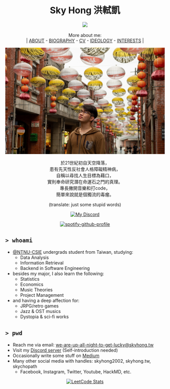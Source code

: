 <h1 align="center">Sky Hong 洪軾凱</h1>

<div align="center">

![](https://komarev.com/ghpvc/?username=skyhong2002&style=flat-square)

More about me:  
| [ABOUT](https://github.com/skyhong2002/skyhong2002/blob/master/README.md) - [BIOGRAPHY](https://github.com/skyhong2002/skyhong2002/blob/master/BIOGRAPHY.md) - [CV](https://github.com/skyhong2002/skyhong2002/blob/master/CV.md) - [IDEOLOGY](https://github.com/skyhong2002/skyhong2002/blob/master/IDEOLOGY.md) - [INTERESTS](https://github.com/skyhong2002/skyhong2002/blob/master/INTERESTS.md) |

![me](/photos/me.jpeg)

於21世紀初自天空降落，  
患有先天性反社會人格障礙精神病，  
自稱以尋找人生目標為藉口，  
實則奉命研究潛在命運石之門的真理。  
專長撇開音樂和打code，  
簡單來說就是個獨流的毒瘤。

(translate: just some stupid words)

[![My Discord](https://discord-readme-badge.vercel.app/api?id=338152155619786753)](https://github.com/Zyplos/discord-readme-badge)

[![spotify-github-profile](https://spotify-github-profile.vercel.app/api/view?uid=nq80zcv293n9jzmoref7rlp1a&cover_image=false&theme=default&show_offline=false&background_color=001483&bar_color=53b14f&bar_color_cover=false)](https://stats.fm/skyhong2002/)
<!-- ![Alt text](https://spotify-recently-played-readme.vercel.app/api?user=nq80zcv293n9jzmoref7rlp1a&unique={true|1|on|yes}) -->
<!-- My fav playlist https://open.spotify.com/playlist/23qd3lDD1bNPy35LbUuahz?si=379cd970281547f3 -->
    
</div>


## `> whoami`

- [@NTNU-CSIE](https://github.com/NTNU-CSIE) undergrads student from Taiwan, studying:
    - Data Analysis
    - Information Retrieval
    - Backend in Software Engineering
- besides my major, I also learn the following:
    - Statistics
    - Economics
    - Music Theories
    - Project Management
- and having a deep affection for: 
    - JRPG/retro games
    - Jazz & OST musics
    - Dystopia & sci-fi works

## `> pwd`

- Reach me via email: we-are-up-all-night-to-get-lucky@skyhong.tw
- Visit my [Discord server](https://discord.gg/CkpAbwzSBA) (Self-introduction needed)
- Occasionally write some stuff on [Medium](https://medium.com/@skyhong2002)
- Many other social media with handles: skyhong2002, skyhong.tw, skychopath
    - Facebook, Instagram, Twitter, Youtube, HackMD, etc.

<div align="center">

<!-- ![GitHub stats](https://github-readme-stats.vercel.app/api?username=skyhong2002&show_icons=true&locale=en) -->
<!-- [![GitHub Streak](https://github-readme-streak-stats.herokuapp.com?user=skyhong2002&fire=001484&ring=001484&currStreakLabel=001484)](https://git.io/streak-stats) -->
[![LeetCode Stats](https://leetcard.jacoblin.cool/skyhong2002?theme=nord&font=Urbanist&ext=activity)](https://leetcode.com/skyhong2002/)
<!-- [![](https://kaggle-card.chienhsiang-hung.eu.org/api/svg-allround?skyhong2002)](https://github.com/chienhsiang-hung/kaggle-profile-summary-card)
![Top used Langs](https://github-readme-stats.vercel.app/api/top-langs/?username=skyhong2002&hide=html&langs_count=10&layout=compact) -->
    
</div>
